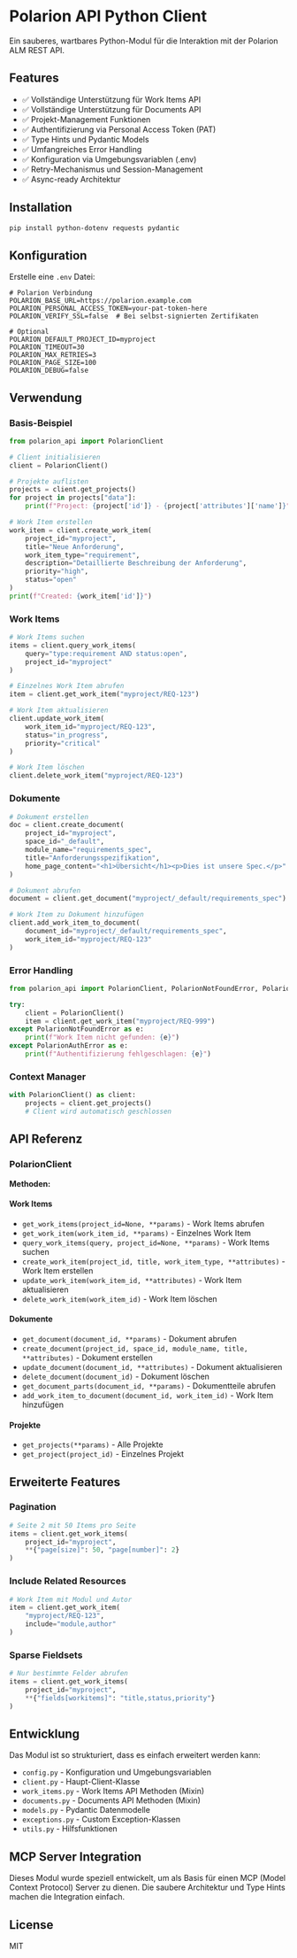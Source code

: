 # Polarion API Python Client

Ein sauberes, wartbares Python-Modul für die Interaktion mit der Polarion ALM REST API.

## Features

- ✅ Vollständige Unterstützung für Work Items API
- ✅ Vollständige Unterstützung für Documents API  
- ✅ Projekt-Management Funktionen
- ✅ Authentifizierung via Personal Access Token (PAT)
- ✅ Type Hints und Pydantic Models
- ✅ Umfangreiches Error Handling
- ✅ Konfiguration via Umgebungsvariablen (.env)
- ✅ Retry-Mechanismus und Session-Management
- ✅ Async-ready Architektur

## Installation

```bash
pip install python-dotenv requests pydantic
```

## Konfiguration

Erstelle eine `.env` Datei:

```env
# Polarion Verbindung
POLARION_BASE_URL=https://polarion.example.com
POLARION_PERSONAL_ACCESS_TOKEN=your-pat-token-here
POLARION_VERIFY_SSL=false  # Bei selbst-signierten Zertifikaten

# Optional
POLARION_DEFAULT_PROJECT_ID=myproject
POLARION_TIMEOUT=30
POLARION_MAX_RETRIES=3
POLARION_PAGE_SIZE=100
POLARION_DEBUG=false
```

## Verwendung

### Basis-Beispiel

```python
from polarion_api import PolarionClient

# Client initialisieren
client = PolarionClient()

# Projekte auflisten
projects = client.get_projects()
for project in projects["data"]:
    print(f"Project: {project['id']} - {project['attributes']['name']}")

# Work Item erstellen
work_item = client.create_work_item(
    project_id="myproject",
    title="Neue Anforderung",
    work_item_type="requirement",
    description="Detaillierte Beschreibung der Anforderung",
    priority="high",
    status="open"
)
print(f"Created: {work_item['id']}")
```

### Work Items

```python
# Work Items suchen
items = client.query_work_items(
    query="type:requirement AND status:open",
    project_id="myproject"
)

# Einzelnes Work Item abrufen
item = client.get_work_item("myproject/REQ-123")

# Work Item aktualisieren
client.update_work_item(
    work_item_id="myproject/REQ-123",
    status="in_progress",
    priority="critical"
)

# Work Item löschen
client.delete_work_item("myproject/REQ-123")
```

### Dokumente

```python
# Dokument erstellen
doc = client.create_document(
    project_id="myproject",
    space_id="_default",
    module_name="requirements_spec",
    title="Anforderungsspezifikation",
    home_page_content="<h1>Übersicht</h1><p>Dies ist unsere Spec.</p>"
)

# Dokument abrufen
document = client.get_document("myproject/_default/requirements_spec")

# Work Item zu Dokument hinzufügen
client.add_work_item_to_document(
    document_id="myproject/_default/requirements_spec",
    work_item_id="myproject/REQ-123"
)
```

### Error Handling

```python
from polarion_api import PolarionClient, PolarionNotFoundError, PolarionAuthError

try:
    client = PolarionClient()
    item = client.get_work_item("myproject/REQ-999")
except PolarionNotFoundError as e:
    print(f"Work Item nicht gefunden: {e}")
except PolarionAuthError as e:
    print(f"Authentifizierung fehlgeschlagen: {e}")
```

### Context Manager

```python
with PolarionClient() as client:
    projects = client.get_projects()
    # Client wird automatisch geschlossen
```

## API Referenz

### PolarionClient

**Methoden:**

#### Work Items
- `get_work_items(project_id=None, **params)` - Work Items abrufen
- `get_work_item(work_item_id, **params)` - Einzelnes Work Item
- `query_work_items(query, project_id=None, **params)` - Work Items suchen
- `create_work_item(project_id, title, work_item_type, **attributes)` - Work Item erstellen
- `update_work_item(work_item_id, **attributes)` - Work Item aktualisieren
- `delete_work_item(work_item_id)` - Work Item löschen

#### Dokumente
- `get_document(document_id, **params)` - Dokument abrufen
- `create_document(project_id, space_id, module_name, title, **attributes)` - Dokument erstellen
- `update_document(document_id, **attributes)` - Dokument aktualisieren
- `delete_document(document_id)` - Dokument löschen
- `get_document_parts(document_id, **params)` - Dokumentteile abrufen
- `add_work_item_to_document(document_id, work_item_id)` - Work Item hinzufügen

#### Projekte
- `get_projects(**params)` - Alle Projekte
- `get_project(project_id)` - Einzelnes Projekt

## Erweiterte Features

### Pagination

```python
# Seite 2 mit 50 Items pro Seite
items = client.get_work_items(
    project_id="myproject",
    **{"page[size]": 50, "page[number]": 2}
)
```

### Include Related Resources

```python
# Work Item mit Modul und Autor
item = client.get_work_item(
    "myproject/REQ-123",
    include="module,author"
)
```

### Sparse Fieldsets

```python
# Nur bestimmte Felder abrufen
items = client.get_work_items(
    project_id="myproject",
    **{"fields[workitems]": "title,status,priority"}
)
```

## Entwicklung

Das Modul ist so strukturiert, dass es einfach erweitert werden kann:

- `config.py` - Konfiguration und Umgebungsvariablen
- `client.py` - Haupt-Client-Klasse
- `work_items.py` - Work Items API Methoden (Mixin)
- `documents.py` - Documents API Methoden (Mixin)
- `models.py` - Pydantic Datenmodelle
- `exceptions.py` - Custom Exception-Klassen
- `utils.py` - Hilfsfunktionen

## MCP Server Integration

Dieses Modul wurde speziell entwickelt, um als Basis für einen MCP (Model Context Protocol) Server zu dienen. Die saubere Architektur und Type Hints machen die Integration einfach.

## License

MIT